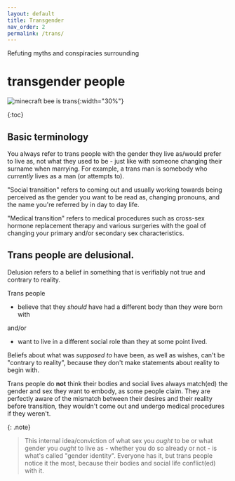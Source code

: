 ```yaml
---
layout: default
title: Transgender
nav_order: 2
permalink: /trans/
---
```


Refuting myths and conspiracies surrounding
# transgender people

![minecraft bee is trans](https://opossum3.github.io/lgbt/images/transbee.png "Like bees, trans people are valuable members of our ecosystem that are feared needlessley. They usually aren't aggressive and only attack if you bother them first for no good reason."){:width="30%"}

{:toc} 

## Basic terminology

You always refer to trans people with the gender they live as/would prefer to live as, not what they used to be - just like with someone changing their surname when marrying. For example, a trans man is somebody who _currently_ lives as a man (or attempts to).

"Social transition" refers to coming out and usually working towards being perceived as the gender you want to be read as, changing pronouns, and the name you're referred by in day to day life.

"Medical transition" refers to medical procedures such as cross-sex hormone replacement therapy and various surgeries with the goal of changing your primary and/or secondary sex characteristics.

## Trans people are delusional.
Delusion refers to a belief in something that is verifiably not true and contrary to reality.

Trans people
- believe that they _should_ have had a different body than they were born with

and/or 
- want to live in a different social role than they at some point lived.

Beliefs about what was _supposed to_ have been, as well as wishes, can't be "contrary to reality", because they don't make statements about reality to begin with.

Trans people do **not** think their bodies and social lives always match(ed) the gender and sex they want to embody, as some people claim. They are perfectly aware of the mismatch between their desires and their reality before transition, they wouldn't come out and undergo medical procedures if they weren't.

{: .note}
> This internal idea/conviction of what sex you _ought_ to be or what gender you _ought_ to live as - whether you do so already or not - is what's called "gender identity". Everyone has it, but trans people notice it the most, because their bodies and social life conflict(ed) with it.

